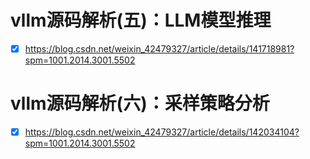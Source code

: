 # vllm源码解析(五)：LLM模型推理
- [x] https://blog.csdn.net/weixin_42479327/article/details/141718981?spm=1001.2014.3001.5502
# vllm源码解析(六)：采样策略分析
- [x] https://blog.csdn.net/weixin_42479327/article/details/142034104?spm=1001.2014.3001.5502

